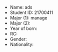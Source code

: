 - Name: ads
- Student ID: 21700411
- Major (1): manage
- Major (2): 
- Year of born: 
- RC: 
- Gender: 
- Nationality:
